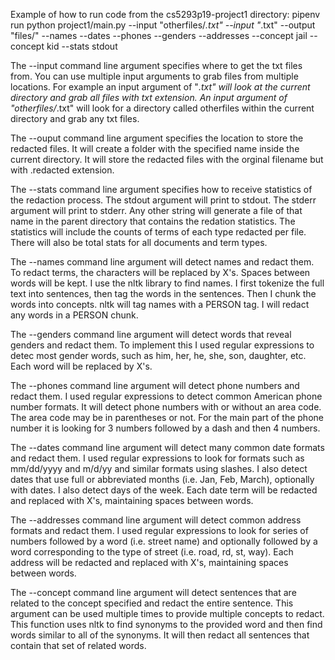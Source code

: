 Example of how to run code from the cs5293p19-project1 directory:
pipenv run python project1/main.py --input "otherfiles/*.txt" --input "*.txt" --output "files/" --names --dates --phones --genders --addresses --concept jail --concept kid --stats stdout

The --input command line argument specifies where to get the txt files from.  You can use multiple input arguments to grab files from multiple locations.  For example an input argument of "*.txt" will look at the current directory and grab all files with txt extension.  An input argument of "otherfiles/*.txt" will look for a directory called otherfiles within the current directory and grab any txt files.

The --ouput command line argument specifies the location to store the redacted files.  It will create a folder with the specified name inside the current directory.  It will store the redacted files with the orginal filename but with .redacted extension.

The --stats command line argument specifies how to receive statistics of the redaction process.  The stdout argument will print to stdout.  The stderr argument will print to stderr.  Any other string will generate a file of that name in the parent directory that contains the redation statistics.  The statistics will include the counts of terms of each type redacted per file. There will also be total stats for all documents and term types.

The --names command line argument will detect names and redact them.  To redact terms, the characters will be replaced by X's.  Spaces between words will be kept.  I use the nltk library to find names.  I first tokenize the full text into sentences, then tag the words in the sentences.  Then I chunk the words into concepts.  nltk will tag names with a PERSON tag.  I will redact any words in a PERSON chunk.

The --genders command line argument will detect words that reveal genders and redact them.  To implement this I used regular expressions to detec most gender words, such as him, her, he, she, son, daughter, etc.  Each word will be replaced by X's.

The --phones command line argument will detect phone numbers and redact them.  I used regular expressions to detect common American phone number formats.  It will detect phone numbers with or without an area code.  The area code may be in parentheses or not.  For the main part of the phone number it is looking for 3 numbers followed by a dash and then 4 numbers.

The --dates command line argument will detect many common date formats and redact them.  I used regular expressions to look for formats such as mm/dd/yyyy and m/d/yy and similar formats using slashes.  I also detect dates that use full or abbreviated months (i.e. Jan, Feb, March), optionally with dates.  I also detect days of the week.  Each date term will be redacted and replaced with X's, maintaining spaces between words.

The --addresses command line argument will detect common address formats and redact them.  I used regular expressions to look for series of numbers followed by a word (i.e. street name) and optionally followed by a word corresponding to the type of street (i.e. road, rd, st, way).  Each address will be redacted and replaced with X's, maintaining spaces between words.

The --concept command line argument will detect sentences that are related to the concept specified and redact the entire sentence.  This argument can be used multiple times to provide multiple concepts to redact.  This function uses nltk to find synonyms to the provided word and then find words similar to all of the synonyms.  It will then redact all sentences that contain that set of related words.
